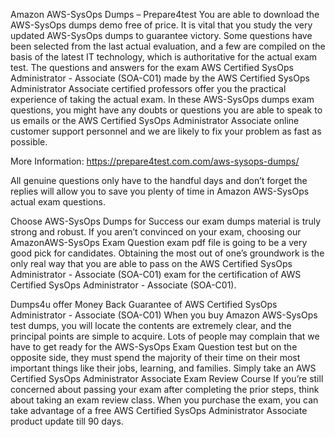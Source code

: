 Amazon AWS-SysOps Dumps – Prepare4test
You are able to download the AWS-SysOps dumps demo free of price. It is vital that you study the very updated AWS-SysOps dumps to guarantee victory. Some questions have been selected from the last actual evaluation, and a few are compiled on the basis of the latest IT technology, which is authoritative for the actual exam test. The questions and answers for the exam AWS Certified SysOps Administrator - Associate (SOA-C01) made by the AWS Certified SysOps Administrator Associate certified professors offer you the practical experience of taking the actual exam. In these AWS-SysOps dumps exam questions, you might have any doubts or questions you are able to speak to us emails or the AWS Certified SysOps Administrator Associate online customer support personnel and we are likely to fix your problem as fast as possible.

More Information: https://prepare4test.com.com/aws-sysops-dumps/

All genuine questions only have to the handful days and don’t forget the replies will allow you to save you plenty of time in Amazon AWS-SysOps actual exam questions.

Choose AWS-SysOps Dumps for Success
our exam dumps material is truly strong and robust. If you aren’t convinced on your exam, choosing our AmazonAWS-SysOps Exam Question exam pdf file is going to be a very good pick for candidates. Obtaining the most out of one’s groundwork is the only real way that you are able to pass on the AWS Certified SysOps Administrator - Associate (SOA-C01) exam for the certification of AWS Certified SysOps Administrator - Associate (SOA-C01).

Dumps4u offer Money Back Guarantee of AWS Certified SysOps Administrator - Associate (SOA-C01)
When you buy Amazon AWS-SysOps test dumps, you will locate the contents are extremely clear, and the principal points are simple to acquire. Lots of people may complain that we have to get ready for the AWS-SysOps Exam Question test but on the opposite side, they must spend the majority of their time on their most important things like their jobs, learning, and families. Simply take an AWS Certified SysOps Administrator Associate Exam Review Course If you’re still concerned about passing your exam after completing the prior steps, think about taking an exam review class.
When you purchase the exam, you can take advantage of a free AWS Certified SysOps Administrator Associate product update till 90 days.
